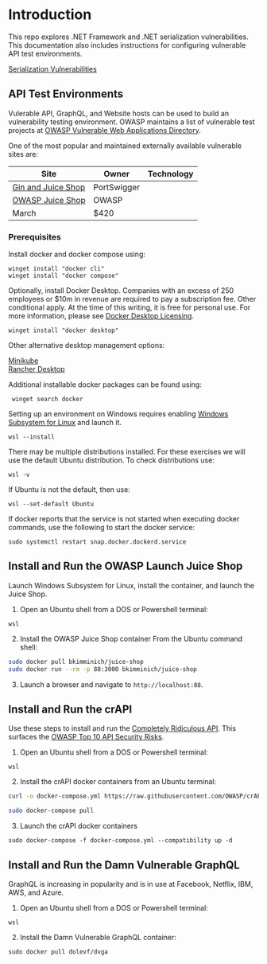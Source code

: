 # Introduction

This repo explores .NET Framework and .NET serialization vulnerabilities. This documentation also includes instructions for configuring vulnerable API test environments.

[Serialization Vulnerabilities](SerializationVulnerabilities.md)

## API Test Environments

Vulerable API, GraphQL, and Website hosts can be used to build an vulnerability testing environment. OWASP maintains a list of vulnerable test projects at [OWASP Vulnerable Web Applications Directory](https://owasp.org/www-project-vulnerable-web-applications-directory/).

One of the most popular and maintained externally available vulnerable sites are:

| Site   |  Owner | Technology |
| -------- | ------- | ------- | 
| [Gin and Juice Shop](https://ginandjuice.shop/)  | PortSwigger  | 
| [OWASP Juice Shop](https://juice-shop.herokuapp.com/#/)  | OWASP  |
| March    | $420    |

### Prerequisites

Install docker and docker compose using:

```
winget install "docker cli"
winget install "docker compose"
```
Optionally, install Docker Desktop. Companies with an excess of 250 employees or $10m in revenue are required to pay a subscription fee. Other conditional apply. At the time of this writing, it is free for personal use. For more information, please see [Docker Desktop Licensing](https://docs.docker.com/subscription/desktop-license/).
```
winget install "docker desktop"
```

Other alternative desktop management options:

[Minikube](https://minikube.sigs.k8s.io/docs/)  
[Rancher Desktop](https://rancherdesktop.io/)  

Additional installable docker packages can be found using:

```
 winget search docker
 ```

Setting up an environment on Windows requires enabling [Windows Subsystem for Linux](https://learn.microsoft.com/en-us/windows/wsl/) and launch it.

```
wsl --install
```
There may be multiple distributions installed. For these exercises we will use the default Ubuntu distribution. To check distributions use:
```
wsl -v
```
If Ubuntu is not the default, then use:
```
wsl --set-default Ubuntu
```

If docker reports that the service is not started when executing docker commands, use the following to start the docker service:

```
sudo systemctl restart snap.docker.dockerd.service
```

## Install and Run the OWASP Launch Juice Shop

Launch Windows Subsystem for Linux, install the container, and launch the Juice Shop.

1. Open an Ubuntu shell from a DOS or Powershell terminal:

```
wsl
```
2. Install the OWASP Juice Shop container From the Ubuntu command shell:

``` bash
sudo docker pull bkimminich/juice-shop
sudo docker run --rm -p 88:3000 bkimminich/juice-shop
```

3. Launch a browser and navigate to `http://localhost:88`.

## Install and Run the crAPI

Use these steps to install and run the [Completely Ridiculous API](https://github.com/OWASP/crAPI). This surfaces the [OWASP Top 10 API Security Risks](https://owasp.org/API-Security/editions/2023/en/0x11-t10/).  

1. Open an Ubuntu shell from a DOS or Powershell terminal:

```
wsl
```
2. Install the crAPI docker containers from an Ubuntu terminal: 

``` bash
curl -o docker-compose.yml https://raw.githubusercontent.com/OWASP/crAPI/main/deploy/docker/docker-compose.yml

sudo docker-compose pull
```
3. Launch the crAPI docker containers
```
sudo docker-compose -f docker-compose.yml --compatibility up -d
```
## Install and Run the Damn Vulnerable GraphQL

GraphQL is increasing in popularity and is in use at Facebook, Netflix, IBM, AWS, and Azure. 

1. Open an Ubuntu shell from a DOS or Powershell terminal:

```
wsl
```
2. Install the Damn Vulnerable GraphQL container:
```
sudo docker pull dolevf/dvga
```
